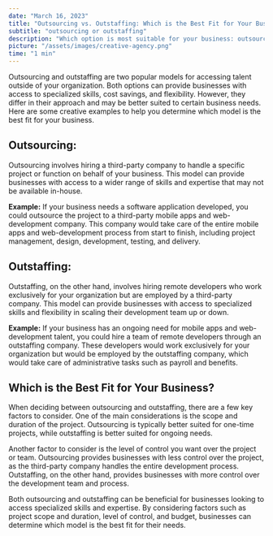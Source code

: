 ```yaml
---
date: "March 16, 2023"
title: "Outsourcing vs. Outstaffing: Which is the Best Fit for Your Business?"
subtitle: "outsourcing or outstaffing"
description: "Which option is most suitable for your business: outsourcing or outstaffing?"
picture: "/assets/images/creative-agency.png"
time: "1 min"
---
```

Outsourcing and outstaffing are two popular models for accessing talent outside of your organization. Both options can provide businesses with access to specialized skills, cost savings, and flexibility. However, they differ in their approach and may be better suited to certain business needs. Here are some creative examples to help you determine which model is the best fit for your business.

## Outsourcing:
Outsourcing involves hiring a third-party company to handle a specific project or function on behalf of your business. This model can provide businesses with access to a wider range of skills and expertise that may not be available in-house.

**Example:** If your business needs a software application developed, you could outsource the project to a third-party mobile apps and web-development company. This company would take care of the entire mobile apps and web-development process from start to finish, including project management, design, development, testing, and delivery.

## Outstaffing:
Outstaffing, on the other hand, involves hiring remote developers who work exclusively for your organization but are employed by a third-party company. This model can provide businesses with access to specialized skills and flexibility in scaling their development team up or down.

**Example:** If your business has an ongoing need for mobile apps and web-development talent, you could hire a team of remote developers through an outstaffing company. These developers would work exclusively for your organization but would be employed by the outstaffing company, which would take care of administrative tasks such as payroll and benefits.

## Which is the Best Fit for Your Business?
When deciding between outsourcing and outstaffing, there are a few key factors to consider. One of the main considerations is the scope and duration of the project. Outsourcing is typically better suited for one-time projects, while outstaffing is better suited for ongoing needs.

Another factor to consider is the level of control you want over the project or team. Outsourcing provides businesses with less control over the project, as the third-party company handles the entire development process. Outstaffing, on the other hand, provides businesses with more control over the development team and process.

Both outsourcing and outstaffing can be beneficial for businesses looking to access specialized skills and expertise. By considering factors such as project scope and duration, level of control, and budget, businesses can determine which model is the best fit for their needs.
